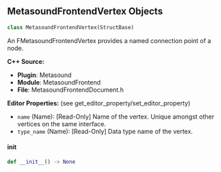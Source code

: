 ## MetasoundFrontendVertex Objects

```python
class MetasoundFrontendVertex(StructBase)
```

An FMetasoundFrontendVertex provides a named connection point of a node.

**C++ Source:**

- **Plugin**: Metasound
- **Module**: MetasoundFrontend
- **File**: MetasoundFrontendDocument.h

**Editor Properties:** (see get_editor_property/set_editor_property)

- ``name`` (Name):  [Read-Only] Name of the vertex. Unique amongst other vertices on the same interface.
- ``type_name`` (Name):  [Read-Only] Data type name of the vertex.

<a id="unreal.MetasoundFrontendVertex.__init__"></a>

#### __init__

```python
def __init__() -> None
```

<a id="unreal.MetasoundFrontendClassVertex"></a>